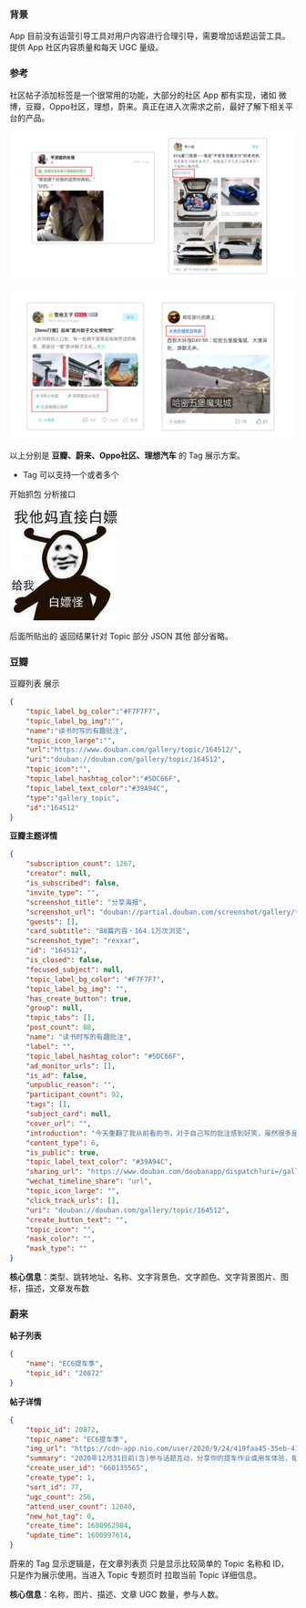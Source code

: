 ### 背景

App 目前没有运营引导工具对用户内容进行合理引导，需要增加话题运营工具。提供 App 社区内容质量和每天 UGC 量级。



### 参考

社区帖子添加标签是一个很常用的功能，大部分的社区 App 都有实现，诸如 微博，豆瓣，Oppo社区，理想，蔚来。真正在进入次需求之前，最好了解下相关平台的产品。



![image-20201021204500797](../.vuepress/public/image-20201021204500797.png)

![image-20201021204549908](../.vuepress/public/image-20201021204549908.png)

以上分别是 **豆瓣、蔚来、Oppo社区、理想汽车** 的 Tag 展示方案。

- Tag 可以支持一个或者多个



开始抓包 分析接口

![image-20201021204842487](../.vuepress/public/image-20201021204842487.png)

后面所贴出的 返回结果针对 Topic 部分 JSON 其他 部分省略。



### 豆瓣

豆瓣列表 展示

```json
{
    "topic_label_bg_color":"#F7F7F7",
    "topic_label_bg_img":"",
    "name":"读书时写的有趣批注",
    "topic_icon_large":"",
    "url":"https://www.douban.com/gallery/topic/164512/",
    "uri":"douban://douban.com/gallery/topic/164512",
    "topic_icon":"",
    "topic_label_hashtag_color":"#5DC66F",
    "topic_label_text_color":"#39A94C",
    "type":"gallery_topic",
    "id":"164512"
}
```



**豆瓣主题详情**

```json
{
    "subscription_count": 1267,
    "creator": null,
    "is_subscribed": false,
    "invite_type": "",
    "screenshot_title": "分享海报",
    "screenshot_url": "douban://partial.douban.com/screenshot/gallery/topic/164512/_content",
    "guests": [],
    "card_subtitle": "88篇内容・164.1万次浏览",
    "screenshot_type": "rexxar",
    "id": "164512",
    "is_closed": false,
    "focused_subject": null,
    "topic_label_bg_color": "#F7F7F7",
    "topic_label_bg_img": "",
    "has_create_button": true,
    "group": null,
    "topic_tabs": [],
    "post_count": 88,
    "name": "读书时写的有趣批注",
    "label": "",
    "topic_label_hashtag_color": "#5DC66F",
    "ad_monitor_urls": [],
    "is_ad": false,
    "unpublic_reason": "",
    "participant_count": 92,
    "tags": [],
    "subject_card": null,
    "cover_url": "",
    "introduction": "今天重翻了我从前看的书，对于自己写的批注感到好笑，虽然很多是无厘头的碎碎念，但也很有趣不是么？让我看看你们写的吧，一起分享这快乐！",
    "content_type": 6,
    "is_public": true,
    "topic_label_text_color": "#39A94C",
    "sharing_url": "https://www.douban.com/doubanapp/dispatch?uri=/gallery/topic/164512/",
    "wechat_timeline_share": "url",
    "topic_icon_large": "",
    "click_track_urls": [],
    "uri": "douban://douban.com/gallery/topic/164512",
    "create_button_text": "",
    "topic_icon": "",
    "mask_color": "",
    "mask_type": ""
}
```



**核心信息**：类型、跳转地址、名称、文字背景色、文字颜色、文字背景图片、图标，描述，文章发布数



### 蔚来

**帖子列表**

```json
{
    "name": "EC6提车季",
	"topic_id": "20872"
}
```



**帖子详情**

```json
{
    "topic_id": 20872,
    "topic_name": "EC6提车季",
    "img_url": "https://cdn-app.nio.com/user/2020/9/24/419faa45-35eb-412b-86c1-d4a3cfd33a36.jpeg",
    "summary": "2020年12月31日前(含)参与话题互动，分享你的提车作业或用车体验，每月抽选10位用户各获得500积分奖励",
    "create_user_id": "660135565",
    "create_type": 1,
    "sort_id": 77,
    "ugc_count": 256,
    "attend_user_count": 12640,
    "new_hot_tag": 0,
    "create_time": 1600962984,
    "update_time": 1600997614,
}
```

蔚来的 Tag 显示逻辑是，在文章列表页 只是显示比较简单的 Topic 名称和 ID，只是作为展示使用。当进入 Topic 专题页时 拉取当前 Topic 详细信息。

**核心信息**：名称，图片、描述、文章 UGC 数量，参与人数。

